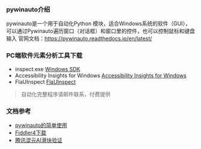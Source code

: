 ### pywinauto介绍
pywinauto是一个用于自动化Python 模块，适合Windows系统的软件（GUI），可以通过Pywinauto遍历窗口（对话框）和窗口里的控件，也可以控制鼠标和键盘输入
官网文档：https://pywinauto.readthedocs.io/en/latest/

### PC端软件元素分析工具下载
- inspect.exe
[Windows SDK](https://developer.microsoft.com/en-us/windows/downloads/windows-sdk/)
- Accessibility Insights for Windows
[Accessibility Insights for Windows](https://accessibilityinsights.io/downloads/)
- FlaUInspect
[FlaUInspect](https://github.com/FlaUI/FlaUInspect)


> 自动化完整程序请邮件联系，付费提供


### 文档参考
- [pywinauto的简单使用](https://blog.csdn.net/qq_39147299/article/details/132409817)
- [Fiddler4下载](https://pc.qq.com/detail/10/detail_3330.html)
- [腾讯混元AI滑块验证](https://github.com/sunliguo2020/learning-python/blob/563ec9712a03c16a88fdfcaa6914911a4bc2be3c/%E7%88%AC%E8%99%AB/%E6%A1%88%E4%BE%8B/%E8%85%BE%E8%AE%AF%E6%BB%91%E5%9D%97/discriminate.py)